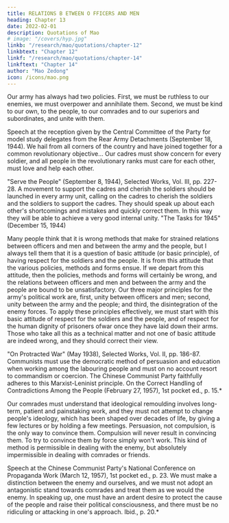 ```yaml
---
title: RELATIONS B ETWEEN O FFICERS AND MEN
heading: Chapter 13
date: 2022-02-01
description: Quotations of Mao
# image: "/covers/hyp.jpg"
linkb: "/research/mao/quotations/chapter-12"
linkbtext: "Chapter 12"
linkf: "/research/mao/quotations/chapter-14"
linkftext: "Chapter 14"
author: "Mao Zedong"
icon: /icons/mao.png
---
```



Our army has always had two policies. First, we must be ruthless to our
enemies, we must overpower and annihilate them. Second, we must be kind
to our own, to the people, to our comrades and to our superiors and
subordinates, and unite with them.

Speech at the reception given by the Central Committee of the Party for model study
delegates from the Rear Army Detachments (September 18, 1944).
We hail from all corners of the country and have joined together for a
common revolutionary objective… Our cadres must show concern for every
soldier, and all people in the revolutionary ranks must
care for each other, must love and help each other.

"Serve the People" (September 8, 1944), Selected Works, Vol. III, pp. 227-28.
A movement to support the cadres and cherish the soldiers should be
launched in every army unit, calling on the cadres to cherish the soldiers and
the soldiers to support the cadres. They should speak up about each other's
shortcomings and mistakes and quickly correct them. In this way they will be
able to achieve a very good internal unity.
"The Tasks for 1945" (December 15, 1944)

Many people think that it is wrong methods that make for strained relations
between officers and men and between the army and the people, but I always
tell them that it is a question of basic attitude (or basic principle), of having
respect for the soldiers and the people. It is from this attitude that the various
policies, methods and forms ensue. If we depart from this attitude, then the
policies, methods and forms will certainly be wrong, and the relations
between officers and men and between the army and the people are bound to
be unsatisfactory. Our three major principles for the army's political work are,
first, unity between officers and men; second, unity between the army and the
people; and third, the disintegration of the enemy forces. To apply these
principles effectively, we must start with this basic attitude of respect for the
soldiers and the people, and of respect for the human dignity of prisoners ofwar once they have laid down their arms. Those who take all this as a
technical matter and not one of basic attitude are indeed wrong, and they
should correct their view.

"On Protracted War" (May 1938), Selected Works, Vol. II, pp. 186-87.
Communists must use the democratic method of persuasion and education
when working among the labouring people and must on no account resort to
commandism or coercion. The Chinese Communist Party faithfully adheres
to this Marxist-Leninist principle.
On the Correct Handling of Contradictions Among the People (February 27, 1957),
1st pocket ed., p. 15.*

Our comrades must understand that ideological remoulding involves long-
term, patient and painstaking work, and they must not attempt to change
people's ideology, which has been shaped over decades of life, by giving a
few lectures or by holding a few meetings. Persuasion, not compulsion, is the
only way to convince them. Compulsion will never result in convincing them.
To try to convince them by force simply won't work. This kind of method is
permissible in dealing with the enemy, but absolutely impermissible in
dealing with comrades or friends.

Speech at the Chinese Communist Party's National Conference on Propaganda Work
(March 12, 1957), 1st pocket ed., p. 23.
We must make a distinction between the enemy and ourselves, and we must
not adopt an antagonistic stand towards comrades and treat them as we would
the enemy. In speaking up, one must have an ardent desire to protect the
cause of the people and raise their political consciousness, and there must be
no ridiculing or attacking in one's approach.
Ibid., p. 20.*

